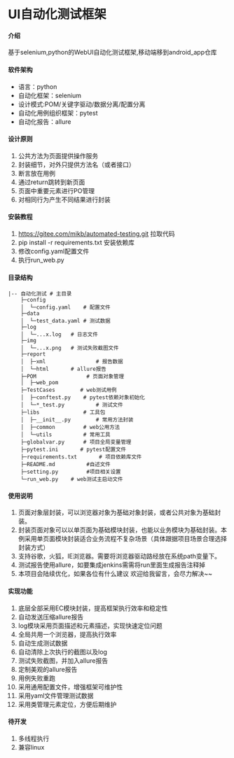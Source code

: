 # UI自动化测试框架

#### 介绍
基于selenium,python的WebUI自动化测试框架,移动端移到android_app仓库

#### 软件架构
- 语言：python
- 自动化框架：selenium
- 设计模式:POM/关键字驱动/数据分离/配置分离
- 自动化用例组织框架：pytest
- 自动化报告：allure

#### 设计原则
1.  公共方法为页面提供操作服务
2.  封装细节，对外只提供方法名（或者接口）
3.  断言放在用例
4.  通过return跳转到新页面
5.  页面中重要元素进行PO管理
6.  对相同行为产生不同结果进行封装

#### 安装教程

1.  https://gitee.com/mikb/automated-testing.git 拉取代码
2.  pip install -r requirements.txt 安装依赖库
3.  修改config.yaml配置文件
4.  执行run_web.py

#### 目录结构
```shell
|-- 自动化测试 # 主目录
    ├─config
    │  └─config.yaml	# 配置文件
    ├─data
    │  └─test_data.yaml	# 测试数据
    ├─log
    │  └─...x.log	# 日志文件
    ├─img
    │  └─...x.png	# 测试失败截图文件
    ├─report
    │  ├─xml                # 报告数据
    │  └─html		# allure报告
    ├─POM                # 页面对象管理
    │  ├─web_pom
    ├─TestCases        # web测试用例
    │  ├─conftest.py	# pytest依赖对象初始化
    │  └─*_test.py	        # 测试文件
    ├─libs		        # 工具包
    │  ├─__init__.py		# 常用方法封装
    │  ├─common	        # web公用方法
    │  └─utils	        # 常用工具
    ├─globalvar.py      # 项目全局变量管理
    ├─pytest.ini	   # pytest配置文件
    ├─requirements.txt		 # 项目依赖库文件
    ├─README.md          #自述文件
    ├─setting.py         #项目相关设置
    └─run_web.py	# web测试主启动文件
```


#### 使用说明

1.  页面对象层封装，可以浏览器对象为基础对象封装，或者公共对象为基础封装。
2.  封装页面对象可以以单页面为基础模块封装，也能以业务模块为基础封装。本例采用单页面模块封装适合业务流程不复杂场景（具体跟据项目场景合理选择封装方式）
3.  支持谷歌，火狐，IE浏览器。需要将浏览器驱动路经放在系统path变量下。
4.  测试报告使用allure，如要集成jenkins需需将run里面生成报告注释掉
5.  本项目会陆续优化，如果各位有什么建议 欢迎给我留言，会尽力解决~~


#### 实现功能
1.  底层全部采用EC模块封装，提高框架执行效率和稳定性
2.  自动发送压缩allure报告
3.  log模块采用页面描述和元素描述，实现快速定位问题
4.  全局共用一个浏览器，提高执行效率
5.  自动生成测试数据
6.  自动清除上次执行的截图以及log
7.  测试失败截图，并加入allure报告
8.  定制美观的allure报告
9.  用例失败重跑
10. 采用通用配置文件，增强框架可维护性
11. 采用yaml文件管理测试数据
12. 采用类管理元素定位，方便后期维护


#### 待开发
1.  多线程执行
2.  兼容linux

